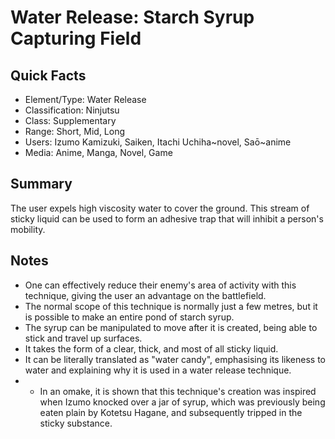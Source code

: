 # Water Release: Starch Syrup Capturing Field

## Quick Facts
- Element/Type: Water Release
- Classification: Ninjutsu
- Class: Supplementary
- Range: Short, Mid, Long
- Users: Izumo Kamizuki, Saiken, Itachi Uchiha~novel, Saō~anime
- Media: Anime, Manga, Novel, Game

## Summary
The user expels high viscosity water to cover the ground. This stream of sticky liquid can be used to form an adhesive trap that will inhibit a person's mobility.

## Notes
- One can effectively reduce their enemy's area of activity with this technique, giving the user an advantage on the battlefield.
- The normal scope of this technique is normally just a few metres, but it is possible to make an entire pond of starch syrup.
- The syrup can be manipulated to move after it is created, being able to stick and travel up surfaces.
- It takes the form of a clear, thick, and most of all sticky liquid.
- It can be literally translated as "water candy", emphasising its likeness to water and explaining why it is used in a water release technique.
- * In an omake, it is shown that this technique's creation was inspired when Izumo knocked over a jar of syrup, which was previously being eaten plain by Kotetsu Hagane, and subsequently tripped in the sticky substance.
